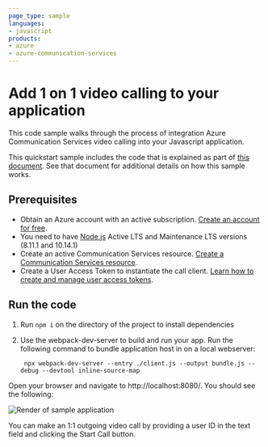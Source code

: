 ```yaml
---
page_type: sample
languages:
- javascript
products:
- azure
- azure-communication-services
---
```


# Add 1 on 1 video calling to your application

This code sample walks through the process of integration Azure Communication Services video calling into your Javascript application.

This quickstart sample includes the code that is explained as part of [this document](https://docs.microsoft.com/azure/communication-services/quickstarts/voice-video-calling/get-started-with-video-calling). See that document for additional details on how this sample works.

## Prerequisites
- Obtain an Azure account with an active subscription. [Create an account for free](https://azure.microsoft.com/free/?WT.mc_id=A261C142F).
- You need to have [Node.js](https://nodejs.org/en/) Active LTS and Maintenance LTS versions (8.11.1 and 10.14.1)
- Create an active Communication Services resource. [Create a Communication Services resource](https://docs.microsoft.com/azure/communication-services/quickstarts/create-communication-resource).
- Create a User Access Token to instantiate the call client. [Learn how to create and manage user access tokens](https://docs.microsoft.com/azure/communication-services/quickstarts/access-tokens?pivots=programming-language-javascript).


## Run the code
1. Run `npm i` on the directory of the project to install dependencies
2. Use the webpack-dev-server to build and run your app. Run the following command to bundle application host in on a local webserver:

        npx webpack-dev-server --entry ./client.js --output bundle.js --debug --devtool inline-source-map

Open your browser and navigate to http://localhost:8080/. You should see the following:

![Render of sample application](../media/1-on-1-video-calling.png)

You can make an 1:1 outgoing video call by providing a user ID in the text field and clicking the Start Call button. 
